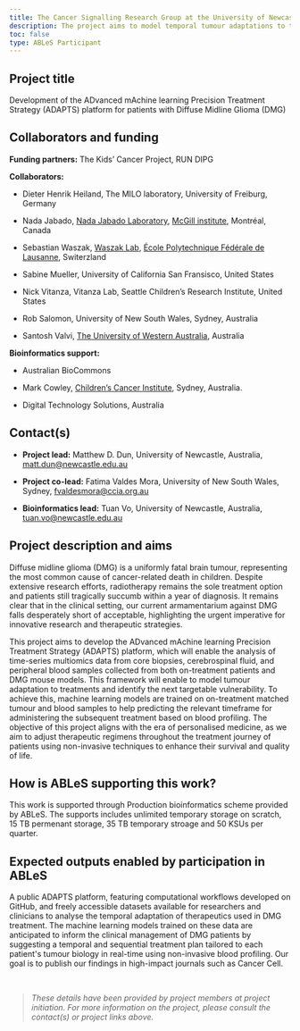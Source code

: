 ```yaml
---
title: The Cancer Signalling Research Group at the University of Newcastle (UON)
description: The project aims to model temporal tumour adaptations to therapy and predict targetable vulnerabilities, based on non-invasive blood profiling, for therapeutic adjustments of patients with DMG under treatment.
toc: false
type: ABLeS Participant
---
```


## Project title

Development of the ADvanced mAchine learning Precision Treatment Strategy (ADAPTS) platform for patients with Diffuse Midline Glioma (DMG)

## Collaborators and funding

**Funding partners:** The Kids’ Cancer Project, RUN DIPG

**Collaborators:**

- Dieter Henrik Heiland, The MILO laboratory, University of Freiburg, Germany

- Nada Jabado, [Nada Jabado Laboratory](https://www.jabadolab.com/), [McGill institute](https://www.mcgill.ca/fr), Montréal, Canada

- Sebastian Waszak, [Waszak Lab](https://www.epfl.ch/labs/upwaszak/), [École Polytechnique Fédérale de Lausanne](https://www.epfl.ch/fr/), Switerzland

- Sabine Mueller, University of California San Fransisco, United States

- Nick Vitanza, Vitanza Lab, Seattle Children’s Research Institute, United States

- Rob Salomon, University of New South Wales, Sydney, Australia

- Santosh Valvi, [The University of Western Australia](https://www.uwa.edu.au/), Australia

**Bioinformatics support:**

- Australian BioCommons

- Mark Cowley, [Children’s Cancer Institute](https://www.ccia.org.au/), Sydney, Australia.

- Digital Technology Solutions, Australia

## Contact(s)

- **Project lead:** Matthew D. Dun, University of Newcastle, Australia, <matt.dun@newcastle.edu.au>

- **Project co-lead:** Fatima Valdes Mora, University of New South Wales, Sydney, <fvaldesmora@ccia.org.au>

- **Bioinformatics lead:** Tuan Vo, University of Newcastle, Australia, <tuan.vo@newcastle.edu.au>

## Project description and aims

Diffuse midline glioma (DMG) is a uniformly fatal brain tumour, representing the most common cause of cancer-related death in children. Despite extensive research efforts, radiotherapy remains the sole treatment option and patients still tragically succumb within a year of diagnosis. It remains clear that in the clinical setting, our current armamentarium against DMG falls desperately short of acceptable, highlighting the urgent imperative for innovative research and therapeutic strategies.

This project aims to develop the ADvanced mAchine learning Precision Treatment Strategy (ADAPTS) platform, which will enable the analysis of time-series multiomics data from core biopsies, cerebrospinal fluid, and peripheral blood samples collected from both on-treatment patients and DMG mouse models. This framework will enable to model tumour adaptation to treatments and identify the next targetable vulnerability. To achieve this, machine learning models are trained on on-treatment matched tumour and blood samples to help predicting the relevant timeframe for administering the subsequent treatment based on blood profiling. The objective of this project aligns with the era of personalised medicine, as we aim to adjust therapeutic regimens throughout the treatment journey of patients using non-invasive techniques to enhance their survival and quality of life.

## How is ABLeS supporting this work?

This work is supported through Production bioinformatics scheme provided by ABLeS. The supports includes unlimited temporary storage on scratch, 15 TB permenant storage, 35 TB temporary stroage and 50 KSUs per quarter.

## Expected outputs enabled by participation in ABLeS

A public ADAPTS platform, featuring computational workflows developed on GitHub, and freely accessible datasets available for researchers and clinicians to analyse the temporal adaptation of therapeutics used in DMG treatment. The machine learning models trained on these data are anticipated to inform the clinical management of DMG patients by suggesting a temporal and sequential treatment plan tailored to each patient's tumour biology in real-time using non-invasive blood profiling. Our goal is to publish our findings in high-impact journals such as Cancer Cell.

<br/>

> _These details have been provided by project members at project initiation. For more information on the project, please consult the contact(s) or project links above._

